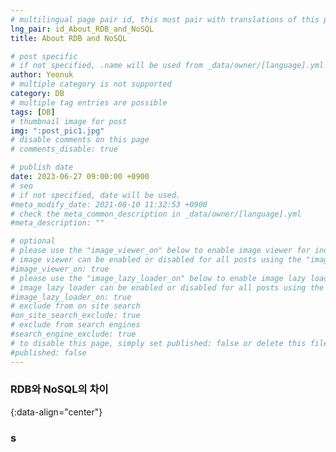 ```yaml
---
# multilingual page pair id, this must pair with translations of this page. (This name must be unique)
lng_pair: id_About_RDB_and_NoSQL
title: About RDB and NoSQL

# post specific
# if not specified, .name will be used from _data/owner/[language].yml
author: Yeonuk
# multiple category is not supported
category: DB
# multiple tag entries are possible
tags: [DB]
# thumbnail image for post
img: ":post_pic1.jpg"
# disable comments on this page
# comments_disable: true

# publish date
date: 2023-06-27 09:00:00 +0900
# seo
# if not specified, date will be used.
#meta_modify_date: 2021-08-10 11:32:53 +0900
# check the meta_common_description in _data/owner/[language].yml
#meta_description: ""

# optional
# please use the "image_viewer_on" below to enable image viewer for individual pages or posts (_posts/ or [language]/_posts folders).
# image viewer can be enabled or disabled for all posts using the "image_viewer_posts: true" setting in _data/conf/main.yml.
#image_viewer_on: true
# please use the "image_lazy_loader_on" below to enable image lazy loader for individual pages or posts (_posts/ or [language]/_posts folders).
# image lazy loader can be enabled or disabled for all posts using the "image_lazy_loader_posts: true" setting in _data/conf/main.yml.
#image_lazy_loader_on: true
# exclude from on site search
#on_site_search_exclude: true
# exclude from search engines
#search_engine_exclude: true
# to disable this page, simply set published: false or delete this file
#published: false
---
```


<!-- outline-start -->

### RDB와 NoSQL의 차이

{:data-align="center"}

<!-- outline-end -->

### s
